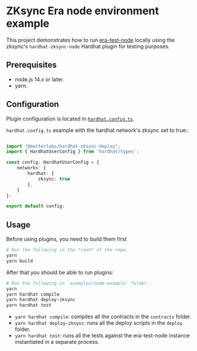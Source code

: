 # ZKsync Era node environment example

This project demonstrates how to run [era-test-node](https://era.zksync.io/docs/tools/testing/era-test-node.html) locally using the zksync's `hardhat-zksync-node` Hardhat plugin for testing purposes.

## Prerequisites

- node.js 14.x or later.
- yarn.

## Configuration

Plugin configuration is located in [`hardhat.config.ts`](./hardhat.config.ts).

`hardhat.config.ts` example with the hardhat network's zksync set to true::
```ts

import "@matterlabs/hardhat-zksync-deploy";
import { HardhatUserConfig } from 'hardhat/types';

const config: HardhatUserConfig = {
    networks: {
        hardhat: {
            zksync: true
        },
    }
};

export default config;
```

## Usage

Before using plugins, you need to build them first

```sh
# Run the following in the *root* of the repo.
yarn
yarn build
```

After that you should be able to run plugins:

```sh
# Run the following in `examples/node-example` folder.
yarn
yarn hardhat compile
yarn hardhat deploy-zksync
yarn hardhat test
```

- `yarn hardhat compile`: compiles all the contracts in the `contracts` folder.
- `yarn hardhat deploy-zksync`: runs all the deploy scripts in the `deploy` folder.
- `yarn hardhat test`: runs all the tests against the era-test-node instance instantiated in a separate process.

